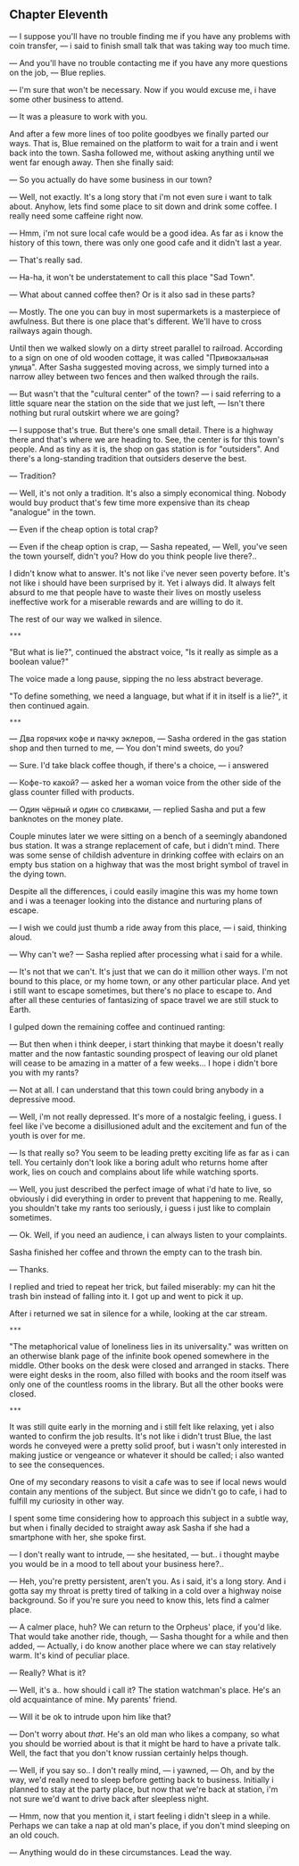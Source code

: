Chapter Eleventh
----------------

— I suppose you'll have no trouble finding me if you have any problems with coin
transfer, — i said to finish small talk that was taking way too much time.

— And you'll have no trouble contacting me if you have any more questions on the
job, — Blue replies.

— I'm sure that won't be necessary. Now if you would excuse me, i have some
other business to attend.

— It was a pleasure to work with you.

And after a few more lines of too polite goodbyes we finally parted our ways.
That is, Blue remained on the platform to wait for a train and i went back into
the town. Sasha followed me, without asking anything until we went far enough
away. Then she finally said:

— So you actually do have some business in our town?

— Well, not exactly. It's a long story that i'm not even sure i want to talk
about. Anyhow, lets find some place to sit down and drink some coffee. I really
need some caffeine right now.

— Hmm, i'm not sure local cafe would be a good idea. As far as i know the
history of this town, there was only one good cafe and it didn't last a year.

— That's really sad.

— Ha-ha, it won't be understatement to call this place "Sad Town".

— What about canned coffee then? Or is it also sad in these parts?

— Mostly. The one you can buy in most supermarkets is a masterpiece of
awfulness. But there is one place that's different. We'll have to cross railways
again though.

Until then we walked slowly on a dirty street parallel to railroad. According to
a sign on one of old wooden cottage, it was called "Привокзальная улица". After
Sasha suggested moving across, we simply turned into a narrow alley between two
fences and then walked through the rails.

— But wasn't that the "cultural center" of the town? — i said referring to a
little square near the station on the side that we just left, — Isn't there
nothing but rural outskirt where we are going?

— I suppose that's true. But there's one small detail. There is a highway there
and that's where we are heading to. See, the center is for this town's people.
And as tiny as it is, the shop on gas station is for "outsiders". And there's a
long-standing tradition that outsiders deserve the best.

— Tradition?

— Well, it's not only a tradition. It's also a simply economical thing. Nobody
would buy product that's few time more expensive than its cheap "analogue" in
the town.

— Even if the cheap option is total crap?

— Even if the cheap option is crap, — Sasha repeated, — Well, you've seen the
town yourself, didn't you? How do you think people live there?..

I didn't know what to answer. It's not like i've never seen poverty before. It's
not like i should have been surprised by it. Yet i always did. It always felt
absurd to me that people have to waste their lives on mostly useless ineffective
work for a miserable rewards and are willing to do it.

The rest of our way we walked in silence.

    ***

"But what is lie?", continued the abstract voice, "Is it really as simple as a
boolean value?"

The voice made a long pause, sipping the no less abstract beverage.

"To define something, we need a language, but what if it in itself is a lie?",
it then continued again.

    ***

— Два горячих кофе и пачку эклеров, — Sasha ordered in the gas station shop and
then turned to me, — You don't mind sweets, do you?

— Sure. I'd take black coffee though, if there's a choice, — i answered

— Кофе-то какой? — asked her a woman voice from the other side of the glass
counter filled with products.

— Один чёрный и один со сливками, — replied Sasha and put a few banknotes on the
money plate.

Couple minutes later we were sitting on a bench of a seemingly abandoned bus
station. It was a strange replacement of cafe, but i didn't mind. There was some
sense of childish adventure in drinking coffee with eclairs on an empty bus
station on a highway that was the most bright symbol of travel in the dying
town.

Despite all the differences, i could easily imagine this was my home town and i
was a teenager looking into the distance and nurturing plans of escape.

— I wish we could just thumb a ride away from this place, — i said, thinking
aloud.

— Why can't we? — Sasha replied after processing what i said for a while.

— It's not that we can't. It's just that we can do it million other ways. I'm
not bound to this place, or my home town, or any other particular place. And yet
i still want to escape sometimes, but there's no place to escape to. And after
all these centuries of fantasizing of space travel we are still stuck to Earth.

I gulped down the remaining coffee and continued ranting:

— But then when i think deeper, i start thinking that maybe it doesn't really
matter and the now fantastic sounding prospect of leaving our old planet will
cease to be amazing in a matter of a few weeks... I hope i didn't bore you with
my rants?

— Not at all. I can understand that this town could bring anybody in a
depressive mood.

— Well, i'm not really depressed. It's more of a nostalgic feeling, i guess. I
feel like i've become a disillusioned adult and the excitement and fun of the
youth is over for me.

— Is that really so? You seem to be leading pretty exciting life as far as i can
tell. You certainly don't look like a boring adult who returns home after work,
lies on couch and complains about life while watching sports.

— Well, you just described the perfect image of what i'd hate to live, so
obviously i did everything in order to prevent that happening to me. Really, you
shouldn't take my rants too seriously, i guess i just like to complain
sometimes.

— Ok. Well, if you need an audience, i can always listen to your complaints.

Sasha finished her coffee and thrown the empty can to the trash bin.

— Thanks.

I replied and tried to repeat her trick, but failed miserably: my can hit the
trash bin instead of falling into it. I got up and went to pick it up.

After i returned we sat in silence for a while, looking at the car stream.

    ***

"The metaphorical value of loneliness lies in its universality." was written on
an otherwise blank page of the infinite book opened somewhere in the middle.
Other books on the desk were closed and arranged in stacks. There were eight
desks in the room, also filled with books and the room itself was only one of
the countless rooms in the library. But all the other books were closed.

    ***

It was still quite early in the morning and i still felt like relaxing, yet i
also wanted to confirm the job results. It's not like i didn't trust Blue, the
last words he conveyed were a pretty solid proof, but i wasn't only interested
in making justice or vengeance or whatever it should be called; i also wanted to
see the consequences.

One of my secondary reasons to visit a cafe was to see if local news would
contain any mentions of the subject. But since we didn't go to cafe, i had to
fulfill my curiosity in other way.

I spent some time considering how to approach this subject in a subtle way, but
when i finally decided to straight away ask Sasha if she had a smartphone with
her, she spoke first.

— I don't really want to intrude, — she hesitated, — but.. i thought maybe you
would be in a mood to tell about your business here?..

— Heh, you're pretty persistent, aren't you. As i said, it's a long story. And i
gotta say my throat is pretty tired of talking in a cold over a highway noise
background. So if you're sure you need to know this, lets find a calmer place.

— A calmer place, huh? We can return to the Orpheus' place, if you'd like. That
would take another ride, though, — Sasha thought for a while and then added, —
Actually, i do know another place where we can stay relatively warm. It's kind
of peculiar place.

— Really? What is it?

— Well, it's a.. how should i call it? The station watchman's place. He's an old
acquaintance of mine. My parents' friend.

— Will it be ok to intrude upon him like that?

— Don't worry about *that*. He's an old man who likes a company, so what you
should be worried about is that it might be hard to have a private talk. Well,
the fact that you don't know russian certainly helps though.

— Well, if you say so.. I don't really mind, — i yawned, — Oh, and by the way,
we'd really need to sleep before getting back to business. Initially i planned
to stay at the party place, but now that we're back at station, i'm not sure
we'd want to drive back after sleepless night.

— Hmm, now that you mention it, i start feeling i didn't sleep in a while.
Perhaps we can take a nap at old man's place, if you don't mind sleeping on an
old couch.

— Anything would do in these circumstances. Lead the way.
